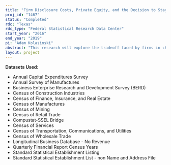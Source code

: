 ```yaml
---
title: "Firm Disclosure Costs, Private Equity, and the Decision to Stay Private"
proj_id: "1467"
status: "Completed"
rdc: "Texas"
rdc_type: "Federal Statistical Research Data Center"
start_year: "2016"
end_year: "2019"
pi: "Adam Kolasinski"
abstract: "This research will explore the tradeoff faced by firms in choosing to remain privately incorporated or to tap public markets and whether the possibility of tapping private equity financing plays a role in this tradeoff. Is the proprietary cost of disclosure an important consideration in the decision of a firm to go public or stay private, and is private equity financing an important facilitator of large firms with high funding needs staying private in order to avoid high proprietary disclosure costs? This project will identify firms in both the Business Register and the Business Research and Development and Innovation Survey (BRDIS) that are also in portfolios of private equity funds (also called “financial sponsors”). This research will produce descriptive statistics on how such portfolio companies differ from firms that are publicly held or held by other types of private owners, such as age, size (as measured by sales and assets), industry composition, growth, as well as their product and service innovation strategies. A better understanding of the characteristics of firms owned by private equity funds is of interest because ownership changes impact innovation, investment, and growth. "
layout: project
---
```


**Datasets Used:**

  - Annual Capital Expenditures Survey 
  - Annual Survey of Manufactures 
  - Business Enterprise Research and Development Survey (BERD) 
  - Census of Construction Industries 
  - Census of Finance, Insurance, and Real Estate 
  - Census of Manufactures 
  - Census of Mining 
  - Census of Retail Trade 
  - Compustat-SSEL Bridge 
  - Census of Services 
  - Census of Transportation, Communications, and Utilities 
  - Census of Wholesale Trade 
  - Longitudinal Business Database - No Revenue 
  - Quarterly Financial Report Census Years 
  - Standard Statistical Establishment Listing 
  - Standard Statistical Establishment List - non Name and Address File 

